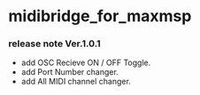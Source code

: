 midibridge_for_maxmsp
=====================
### release note Ver.1.0.1
- add OSC Recieve ON / OFF Toggle.
- add Port Number changer.
- add All MIDI channel changer.
